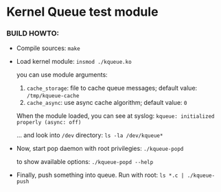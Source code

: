Kernel Queue test module
========================

### BUILD HOWTO:
* Compile sources: `make`
* Load kernel module: `insmod ./kqueue.ko`
  
  you can use module arguments:

   1. `cache_storage`: file to cache queue messages; default value: `/tmp/kqueue-cache`
   2. `cache_async`: use async cache algorithm; default value: `0`
   
   When the module loaded, you can see at syslog: `kqueue: initialized properly (async: off)`
   
   ... and look into `/dev` directory: `ls -la /dev/kqueue*`
   
* Now, start pop daemon with root privilegies: `./kqueue-popd`
  
  to show available options: `./kqueue-popd --help`

* Finally, push something into queue. Run with root: `ls *.c | ./kqueue-push `

